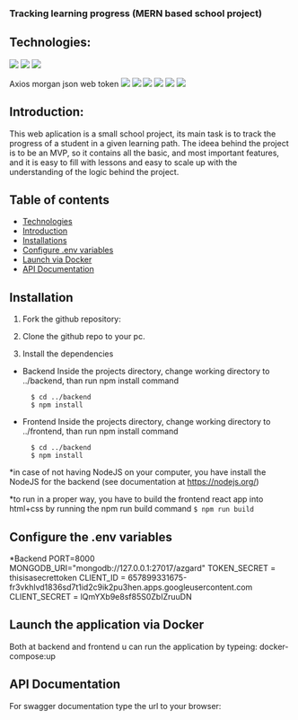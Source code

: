 ### Tracking learning progress (MERN based school project)

## Technologies:

![](https://img.shields.io/badge/Node%20JS-12.22.5-brightgreen)
![](https://img.shields.io/badge/Express%20JS-4.16.1-lightgrey)
![](https://img.shields.io/badge/Javascript-ES6-yellow)


Axios
morgan
json web token
![](https://img.shields.io/badge/Jest-27.0.6-yellowgreen)
![](https://img.shields.io/badge/Mongoose-5.13.5-%237C0A02)
![](https://img.shields.io/badge/React-17.0.1-blue)
![](https://img.shields.io/badge/MongoDB-1.0.0-red)
![](https://img.shields.io/badge/CORS-2.8.5-lightgrey)
![](https://img.shields.io/badge/Morgan-1.9.1-lightblue)

## Introduction:

This web aplication is a small school project, its main task is to track the progress of a student in a given learning path.
The ideea behind the project is to be an MVP, so it contains all the basic, and most important features, and it is easy to fill with lessons and easy to scale up with the understanding of the logic behind the project.

## Table of contents
* [Technologies](#technologies)
* [Introduction](#introduction)
* [Installations](#installation)
* [Configure .env variables](#setup)
* [Launch via Docker](#setup)
* [API Documentation](#setup)




## Installation

1. Fork the github repository:

2. Clone the github repo to your pc.

3. Install the dependencies
  * Backend
    Inside the projects directory, change working directory to ../backend, than run npm install command
    ```
      $ cd ../backend
      $ npm install
    ```
  * Frontend
    Inside the projects directory, change working directory to ../frontend, than run npm install command
    ```
      $ cd ../backend
      $ npm install
    ```

   *in case of not having NodeJS on your computer, you have install the NodeJS for the backend (see documentation at https://nodejs.org/)

  *to run in a proper way, you have to build the frontend react app into html+css by running the npm run build command
    ```
      $ npm run build
    ```

 ## Configure the .env variables

  *Backend
  PORT=8000
    MONGODB_URI="mongodb://127.0.0.1:27017/azgard"
    TOKEN_SECRET = thisisasecrettoken
    CLIENT_ID = 657899331675-fr3vkhlvd1836sd7t1id2c9ik2pu3hen.apps.googleusercontent.com
    CLIENT_SECRET = lQmYXb9e8sf85S0ZbIZruuDN

## Launch the application via Docker

  Both at backend and frontend u can run the application by typeing: docker-compose:up

## API Documentation

  For swagger documentation type the url to your browser: